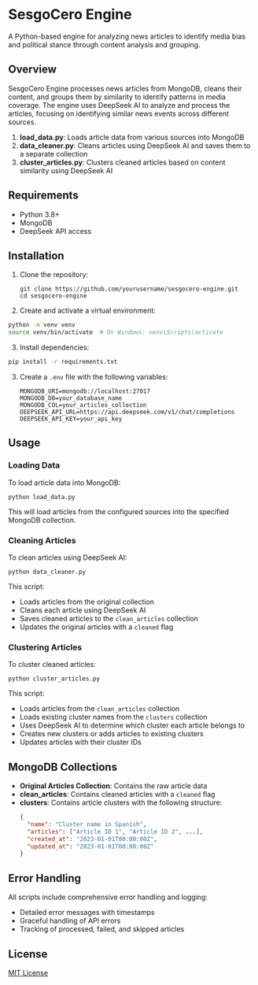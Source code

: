 # SesgoCero Engine

A Python-based engine for analyzing news articles to identify media bias and political stance through content analysis and grouping.

## Overview

SesgoCero Engine processes news articles from MongoDB, cleans their content, and groups them by similarity to identify patterns in media coverage. The engine uses DeepSeek AI to analyze and process the articles, focusing on identifying similar news events across different sources.

1. **load_data.py**: Loads article data from various sources into MongoDB
2. **data_cleaner.py**: Cleans articles using DeepSeek AI and saves them to a separate collection
3. **cluster_articles.py**: Clusters cleaned articles based on content similarity using DeepSeek AI

## Requirements

- Python 3.8+
- MongoDB
- DeepSeek API access

## Installation

1. Clone the repository:
   ```
   git clone https://github.com/yourusername/sesgocero-engine.git
   cd sesgocero-engine
   ```

2. Create and activate a virtual environment:
```bash
python -m venv venv
source venv/bin/activate  # On Windows: venv\Scripts\activate
```

3. Install dependencies:
```bash
pip install -r requirements.txt
```

3. Create a `.env` file with the following variables:
   ```
   MONGODB_URI=mongodb://localhost:27017
   MONGODB_DB=your_database_name
   MONGODB_COL=your_articles_collection
   DEEPSEEK_API_URL=https://api.deepseek.com/v1/chat/completions
   DEEPSEEK_API_KEY=your_api_key
   ```

## Usage

### Loading Data

To load article data into MongoDB:

```
python load_data.py
```

This will load articles from the configured sources into the specified MongoDB collection.

### Cleaning Articles

To clean articles using DeepSeek AI:

```
python data_cleaner.py
```

This script:
- Loads articles from the original collection
- Cleans each article using DeepSeek AI
- Saves cleaned articles to the `clean_articles` collection
- Updates the original articles with a `cleaned` flag

### Clustering Articles

To cluster cleaned articles:

```
python cluster_articles.py
```

This script:
- Loads articles from the `clean_articles` collection
- Loads existing cluster names from the `clusters` collection
- Uses DeepSeek AI to determine which cluster each article belongs to
- Creates new clusters or adds articles to existing clusters
- Updates articles with their cluster IDs

## MongoDB Collections

- **Original Articles Collection**: Contains the raw article data
- **clean_articles**: Contains cleaned articles with a `cleaned` flag
- **clusters**: Contains article clusters with the following structure:
  ```json
  {
    "name": "Cluster name in Spanish",
    "articles": ["Article ID 1", "Article ID 2", ...],
    "created_at": "2023-01-01T00:00:00Z",
    "updated_at": "2023-01-01T00:00:00Z"
  }
  ```

## Error Handling

All scripts include comprehensive error handling and logging:
- Detailed error messages with timestamps
- Graceful handling of API errors
- Tracking of processed, failed, and skipped articles

## License

[MIT License](LICENSE) 
